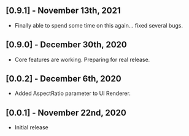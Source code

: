 ## [0.9.1] - November 13th, 2021

* Finally able to spend some time on this again... fixed several bugs.


## [0.9.0] - December 30th, 2020

* Core features are working.  Preparing for real release.


## [0.0.2] - December 6th, 2020

* Added AspectRatio parameter to UI Renderer.


## [0.0.1] - November 22nd, 2020


* Initial release
